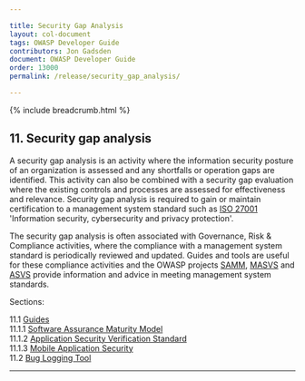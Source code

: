 ```yaml
---

title: Security Gap Analysis
layout: col-document
tags: OWASP Developer Guide
contributors: Jon Gadsden
document: OWASP Developer Guide
order: 13000
permalink: /release/security_gap_analysis/

---
```


{% include breadcrumb.html %}

## 11. Security gap analysis

A security gap analysis is an activity where the information security posture of an organization is assessed
and any shortfalls or operation gaps are identified.
This activity can also be combined with a security gap evaluation where the existing controls and processes
are assessed for effectiveness and relevance.
Security gap analysis is required to gain or maintain certification to a management system standard
such as [ISO 27001][iso27001] 'Information security, cybersecurity and privacy protection'.

The security gap analysis is often associated with Governance, Risk & Compliance activities,
where the compliance with a management system standard is periodically reviewed and updated.
Guides and tools are useful for these compliance activities and the OWASP projects [SAMM][samm],
[MASVS][masvs] and [ASVS][asvs] provide information and advice in meeting management system standards.

Sections:

11.1 [Guides](01-guides/toc.md)  
11.1.1 [Software Assurance Maturity Model](01-guides/01-samm.md)  
11.1.2 [Application Security Verification Standard](01-guides/02-asvs.md)  
11.1.3 [Mobile Application Security](01-guides/03-mas.md)  
11.2 [Bug Logging Tool](02-blt.md)  

----

[asvs]: https://owasp.org/www-project-application-security-verification-standard/
[iso27001]: https://www.iso.org/standard/82875.html
[masvs]: https://mas.owasp.org/MASVS/
[samm]: https://owaspsamm.org/about/
